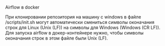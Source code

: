 Airflow в docker

При клонировании репозитория на машину с windows в файле /scripts/init.sh могут автоматически смениться символы оконачания строк для Linux (Unix (LF)) на символы для Windows (Windows (CR LF)). Для запуска airflow в докер-контейнере нужно, чтобы символы оконачания строк в этом файле были Unix (LF).